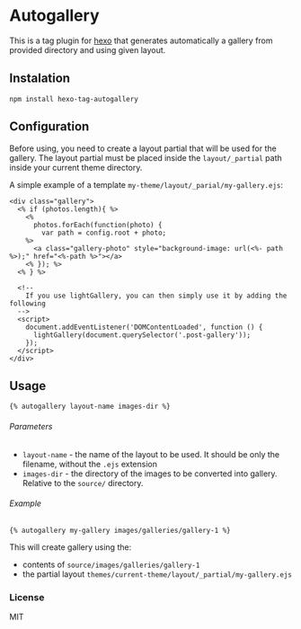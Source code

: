# Autogallery

This is a tag plugin for [hexo](http://hexo.io) that generates automatically a gallery from provided directory and using given layout.

## Instalation

`npm install hexo-tag-autogallery`

## Configuration

Before using, you need to create a layout partial that will be used for the gallery. The layout partial must be placed inside the `layout/_partial` path inside your current theme directory.

A simple example of a template `my-theme/layout/_parial/my-gallery.ejs`:

```
<div class="gallery">
  <% if (photos.length){ %>
    <%
      photos.forEach(function(photo) {
        var path = config.root + photo;
    %>
      <a class="gallery-photo" style="background-image: url(<%- path %>);" href="<%-path %>"></a>
    <% }); %>
  <% } %>

  <!--
    If you use lightGallery, you can then simply use it by adding the following
  -->
  <script>
    document.addEventListener('DOMContentLoaded', function () {
      lightGallery(document.querySelector('.post-gallery'));
    });
  </script>
</div>

```

## Usage

```
{% autogallery layout-name images-dir %}
```

###### Parameters
 * `layout-name` - the name of the layout to be used. It should be only the filename, without the `.ejs` extension
 * `images-dir` - the directory of the images to be converted into gallery. Relative to the `source/` directory.

###### Example

```
{% autogallery my-gallery images/galleries/gallery-1 %}
```

This will create gallery using the:
  * contents of `source/images/galleries/gallery-1`
  * the partial layout `themes/current-theme/layout/_partial/my-gallery.ejs`

### License

MIT
